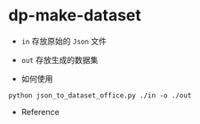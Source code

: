 # dp-make-dataset

- `in`
存放原始的 `Json` 文件
- `out`
存放生成的数据集

- 如何使用
```shell
python json_to_dataset_office.py ./in -o ./out  
```

- Reference
